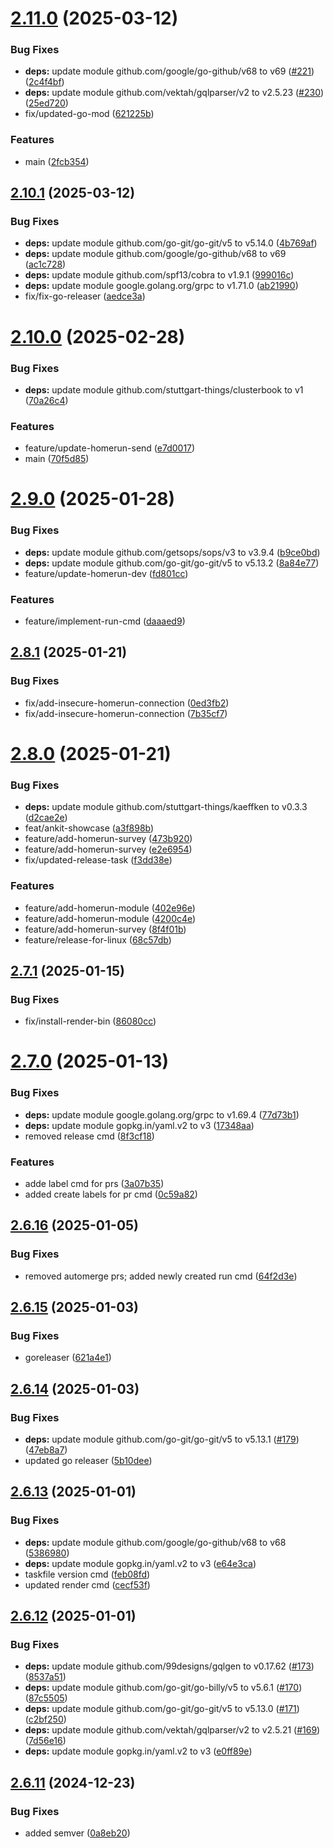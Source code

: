 # [2.11.0](https://github.com/stuttgart-things/machineshop/compare/v2.10.1...v2.11.0) (2025-03-12)


### Bug Fixes

* **deps:** update module github.com/google/go-github/v68 to v69 ([#221](https://github.com/stuttgart-things/machineshop/issues/221)) ([2c4f4bf](https://github.com/stuttgart-things/machineshop/commit/2c4f4bf47eb6bbf80700a69d9d857577161c9c91))
* **deps:** update module github.com/vektah/gqlparser/v2 to v2.5.23 ([#230](https://github.com/stuttgart-things/machineshop/issues/230)) ([25ed720](https://github.com/stuttgart-things/machineshop/commit/25ed7205dc2d160feb25616d78eea9a96beca3ba))
* fix/updated-go-mod ([621225b](https://github.com/stuttgart-things/machineshop/commit/621225b9a99d9cbc0fc234e063566431fdca3763))


### Features

* main ([2fcb354](https://github.com/stuttgart-things/machineshop/commit/2fcb354a93a70d756cece3a52a7944489a7617fc))

## [2.10.1](https://github.com/stuttgart-things/machineshop/compare/v2.10.0...v2.10.1) (2025-03-12)


### Bug Fixes

* **deps:** update module github.com/go-git/go-git/v5 to v5.14.0 ([4b769af](https://github.com/stuttgart-things/machineshop/commit/4b769afa11af02b203d70147b70dec11a03cd322))
* **deps:** update module github.com/google/go-github/v68 to v69 ([ac1c728](https://github.com/stuttgart-things/machineshop/commit/ac1c728e74906c49919a12c7d7192515a11274fb))
* **deps:** update module github.com/spf13/cobra to v1.9.1 ([999016c](https://github.com/stuttgart-things/machineshop/commit/999016c41f12c20305f2fe6a4c4436484cbd15da))
* **deps:** update module google.golang.org/grpc to v1.71.0 ([ab21990](https://github.com/stuttgart-things/machineshop/commit/ab219900cb7dfa49116f1a22667044e2c9e88d68))
* fix/fix-go-releaser ([aedce3a](https://github.com/stuttgart-things/machineshop/commit/aedce3ad6e301325f87b3ae112e2bc0ad08b7962))

# [2.10.0](https://github.com/stuttgart-things/machineshop/compare/v2.9.0...v2.10.0) (2025-02-28)


### Bug Fixes

* **deps:** update module github.com/stuttgart-things/clusterbook to v1 ([70a26c4](https://github.com/stuttgart-things/machineshop/commit/70a26c43bcd16314522b86c45bb4c31d914b7799))


### Features

* feature/update-homerun-send ([e7d0017](https://github.com/stuttgart-things/machineshop/commit/e7d0017fae7ee43c96734e7e7a7c1038523a1667))
* main ([70f5d85](https://github.com/stuttgart-things/machineshop/commit/70f5d85ce049add24f731d0829a04061e14465b8))

# [2.9.0](https://github.com/stuttgart-things/machineshop/compare/v2.8.1...v2.9.0) (2025-01-28)


### Bug Fixes

* **deps:** update module github.com/getsops/sops/v3 to v3.9.4 ([b9ce0bd](https://github.com/stuttgart-things/machineshop/commit/b9ce0bd14bafe7fd37936fad05b39675d779cfb3))
* **deps:** update module github.com/go-git/go-git/v5 to v5.13.2 ([8a84e77](https://github.com/stuttgart-things/machineshop/commit/8a84e7727da2771e0336248b97fa0d966f6d6cbe))
* feature/update-homerun-dev ([fd801cc](https://github.com/stuttgart-things/machineshop/commit/fd801ccf669e2c39ba952342913354e4e9b69725))


### Features

* feature/implement-run-cmd ([daaaed9](https://github.com/stuttgart-things/machineshop/commit/daaaed9dbd54a86efc446d40bed14317305da7ce))

## [2.8.1](https://github.com/stuttgart-things/machineshop/compare/v2.8.0...v2.8.1) (2025-01-21)


### Bug Fixes

* fix/add-insecure-homerun-connection ([0ed3fb2](https://github.com/stuttgart-things/machineshop/commit/0ed3fb24fded10ef4c2cf1927ab36ff6648ffafd))
* fix/add-insecure-homerun-connection ([7b35cf7](https://github.com/stuttgart-things/machineshop/commit/7b35cf7d6da16965482f1a945fb6a0341f2f2c28))

# [2.8.0](https://github.com/stuttgart-things/machineshop/compare/v2.7.1...v2.8.0) (2025-01-21)


### Bug Fixes

* **deps:** update module github.com/stuttgart-things/kaeffken to v0.3.3 ([d2cae2e](https://github.com/stuttgart-things/machineshop/commit/d2cae2e01b942a16903d60232a12599edafac5c1))
* feat/ankit-showcase ([a3f898b](https://github.com/stuttgart-things/machineshop/commit/a3f898bd914b382ae6489c9f490c7da72ab3f41f))
* feature/add-homerun-survey ([473b920](https://github.com/stuttgart-things/machineshop/commit/473b920bbd67558aca1aa6f2fc5258c9ad11edf9))
* feature/add-homerun-survey ([e2e6954](https://github.com/stuttgart-things/machineshop/commit/e2e69549a2765cccecb75b3180c0904af2fd5375))
* fix/updated-release-task ([f3dd38e](https://github.com/stuttgart-things/machineshop/commit/f3dd38e72e0d5cb60f80213674b7fd837c6520d0))


### Features

* feature/add-homerun-module ([402e96e](https://github.com/stuttgart-things/machineshop/commit/402e96e066a21c65dd72a6ffbd64255c2f3fd917))
* feature/add-homerun-module ([4200c4e](https://github.com/stuttgart-things/machineshop/commit/4200c4e1aa6074346afac2283d98354df76b9eb7))
* feature/add-homerun-survey ([8f4f01b](https://github.com/stuttgart-things/machineshop/commit/8f4f01b7eb1e6a862f41e56ac94325399fa1bca2))
* feature/release-for-linux ([68c57db](https://github.com/stuttgart-things/machineshop/commit/68c57dbeb0b9738b89dcdb1a48a7b923fb3b9f05))

## [2.7.1](https://github.com/stuttgart-things/machineshop/compare/v2.7.0...v2.7.1) (2025-01-15)


### Bug Fixes

* fix/install-render-bin ([86080cc](https://github.com/stuttgart-things/machineshop/commit/86080cc15999314ae306d926f4747605d6908170))

# [2.7.0](https://github.com/stuttgart-things/machineshop/compare/v2.6.16...v2.7.0) (2025-01-13)


### Bug Fixes

* **deps:** update module google.golang.org/grpc to v1.69.4 ([77d73b1](https://github.com/stuttgart-things/machineshop/commit/77d73b1205a03ef0a0e4e179191f03cd0f8b2103))
* **deps:** update module gopkg.in/yaml.v2 to v3 ([17348aa](https://github.com/stuttgart-things/machineshop/commit/17348aa12de75db1ca0d4d45ac149da3daf6d215))
* removed release cmd ([8f3cf18](https://github.com/stuttgart-things/machineshop/commit/8f3cf182fb2f7a773235bf379976ed1e7b893ae0))


### Features

* adde label cmd for prs ([3a07b35](https://github.com/stuttgart-things/machineshop/commit/3a07b359fcea742885bf46e134f8f3fdeebaad48))
* added create labels for pr cmd ([0c59a82](https://github.com/stuttgart-things/machineshop/commit/0c59a8299c2e167e80b5cc4a0df0bab5aee52b3e))

## [2.6.16](https://github.com/stuttgart-things/machineshop/compare/v2.6.15...v2.6.16) (2025-01-05)


### Bug Fixes

* removed automerge prs; added newly created run cmd ([64f2d3e](https://github.com/stuttgart-things/machineshop/commit/64f2d3e9a1dc296cc1d043d8cc91253fda3258d4))

## [2.6.15](https://github.com/stuttgart-things/machineshop/compare/v2.6.14...v2.6.15) (2025-01-03)


### Bug Fixes

* goreleaser ([621a4e1](https://github.com/stuttgart-things/machineshop/commit/621a4e1693708ea24b05efebe3e8fdea5d1a4990))

## [2.6.14](https://github.com/stuttgart-things/machineshop/compare/v2.6.13...v2.6.14) (2025-01-03)


### Bug Fixes

* **deps:** update module github.com/go-git/go-git/v5 to v5.13.1 ([#179](https://github.com/stuttgart-things/machineshop/issues/179)) ([47eb8a7](https://github.com/stuttgart-things/machineshop/commit/47eb8a73de1d63f7ecc9ceedae906afa14765bda))
* updated go releaser ([5b10dee](https://github.com/stuttgart-things/machineshop/commit/5b10deec0f2db1c858d07c1fb5c7ad34f4e6e0f8))

## [2.6.13](https://github.com/stuttgart-things/machineshop/compare/v2.6.12...v2.6.13) (2025-01-01)


### Bug Fixes

* **deps:** update module github.com/google/go-github/v68 to v68 ([5386980](https://github.com/stuttgart-things/machineshop/commit/5386980edfc8114d5b7bff3efbd62f13ad061018))
* **deps:** update module gopkg.in/yaml.v2 to v3 ([e64e3ca](https://github.com/stuttgart-things/machineshop/commit/e64e3caae2fcf5cdcb238c6631849eb64141d443))
* taskfile version cmd ([feb08fd](https://github.com/stuttgart-things/machineshop/commit/feb08fdcca9ab4b2d0584496e3467fb3741c0692))
* updated render cmd ([cecf53f](https://github.com/stuttgart-things/machineshop/commit/cecf53f35d4b76142cdd756ed9239c6926e2461b))

## [2.6.12](https://github.com/stuttgart-things/machineshop/compare/v2.6.11...v2.6.12) (2025-01-01)


### Bug Fixes

* **deps:** update module github.com/99designs/gqlgen to v0.17.62 ([#173](https://github.com/stuttgart-things/machineshop/issues/173)) ([8537a51](https://github.com/stuttgart-things/machineshop/commit/8537a518fb1e79ef7463cebef9e776f5fd9e8f88))
* **deps:** update module github.com/go-git/go-billy/v5 to v5.6.1 ([#170](https://github.com/stuttgart-things/machineshop/issues/170)) ([87c5505](https://github.com/stuttgart-things/machineshop/commit/87c55053b329e535f1f39b6960320dbbadafcd28))
* **deps:** update module github.com/go-git/go-git/v5 to v5.13.0 ([#171](https://github.com/stuttgart-things/machineshop/issues/171)) ([c2bf250](https://github.com/stuttgart-things/machineshop/commit/c2bf25023879448ce5678ba36220ad046e13735d))
* **deps:** update module github.com/vektah/gqlparser/v2 to v2.5.21 ([#169](https://github.com/stuttgart-things/machineshop/issues/169)) ([7d56e16](https://github.com/stuttgart-things/machineshop/commit/7d56e1634b127e7ec1bfd187b4791633100298fc))
* **deps:** update module gopkg.in/yaml.v2 to v3 ([e0ff89e](https://github.com/stuttgart-things/machineshop/commit/e0ff89e5b8b6cde0f13a127b8037b1eba3e4396d))

## [2.6.11](https://github.com/stuttgart-things/machineshop/compare/v2.6.10...v2.6.11) (2024-12-23)


### Bug Fixes

* added semver ([0a8eb20](https://github.com/stuttgart-things/machineshop/commit/0a8eb20ced93c3f46df2ca5c43be8e067be0ddbc))
